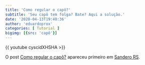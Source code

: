 ```yaml
---
title: 'Como regular o capô?'
subtitle: 'Seu capô tem folga? Bate? Aqui a solução.'
date: '2020-04-13T19:40:36'
author: 'eduardoprox'
categories: [ Tutorial ]
bigimg: [{src: 'capô'}]
---
```


{{ youtube cyscidXHSHA >}}

O post [Como regular o capô?](https://sanderors.com/como-regular-o-capo/) apareceu primeiro em [Sandero RS](https://sanderors.com).

